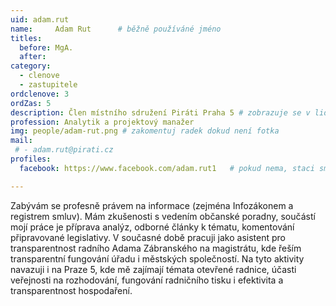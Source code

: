 ```yaml
---
uid: adam.rut
name:     Adam Rut  	# běžně používáné jméno
titles:
  before: MgA. 
  after:
category:
  - clenove
  - zastupitele
ordclenove: 3
ordZas: 5
description: Člen místního sdružení Piráti Praha 5 # zobrazuje se v lide
profession: Analytik a projektový manažer
img: people/adam-rut.png # zakomentuj radek dokud není fotka
mail:
 # - adam.rut@pirati.cz
profiles:
  facebook: https://www.facebook.com/adam.rut1   # pokud nema, staci smazat tuto radku

---
```


Zabývám se profesně právem na informace (zejména Infozákonem a registrem smluv). Mám zkušenosti s vedením občanské poradny, součástí mojí práce je příprava analýz, odborné články k tématu, komentování připravované legislativy. V současné době pracuji jako asistent pro transparentnost radního Adama Zábranského na magistrátu, kde řeším transparentní fungování úřadu i městských společností. Na tyto aktivity navazuji i na Praze 5, kde mě zajímají témata otevřené radnice, účasti veřejnosti na rozhodování, fungování radničního tisku i efektivita a transparentnost hospodaření.
